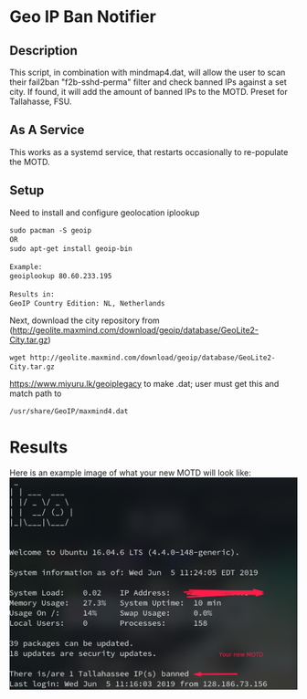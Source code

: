 # Geo IP Ban Notifier 
## Description
This script, in combination with mindmap4.dat, will
allow the user to scan their fail2ban "f2b-sshd-perma" filter
and check banned IPs against a set city. If found, it will 
add the amount of banned IPs to the MOTD. Preset for Tallahasse, FSU.
## As A Service

This works as a systemd service, that restarts occasionally to re-populate the MOTD.


## Setup
Need to install and configure geolocation iplookup 

    sudo pacman -S geoip
    OR
    sudo apt-get install geoip-bin

    Example:
    geoiplookup 80.60.233.195

    Results in:
    GeoIP Country Edition: NL, Netherlands


Next, download the city repository from (http://geolite.maxmind.com/download/geoip/database/GeoLite2-City.tar.gz)

    wget http://geolite.maxmind.com/download/geoip/database/GeoLite2-City.tar.gz 
https://www.miyuru.lk/geoiplegacy to make .dat; user must get this and match path to 
    
    /usr/share/GeoIP/maxmind4.dat

# Results
Here is an example image of what your new MOTD will look like:
![MOTD](img/ss1.png)

